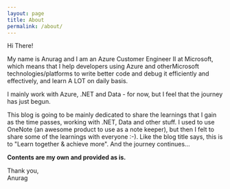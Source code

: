 ```yaml
---
layout: page
title: About
permalink: /about/
---
```


Hi There!  

My name is Anurag and I am an Azure Customer Engineer II at Microsoft, which means that I help developers using Azure and otherMicrosoft technologies/platforms to write better code and debug it efficiently and effectively, and learn A LOT on daily basis.

I mainly work with Azure, .NET and Data - for now, but I feel that the journey has just begun.

This blog is going to be mainly dedicated to share the learnings that I gain as the time passes, working with .NET, Data and other stuff. I used to use OneNote (an awesome product to use as a note keeper), but then I felt to share some of the learnings with everyone :-). Like the blog title says, this is to "Learn together & achieve more". And the journey continues...

**Contents are my own and provided as is.**  

Thank you,  
Anurag
